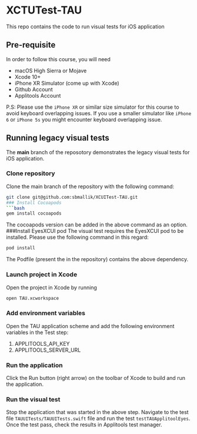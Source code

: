 # XCTUTest-TAU  

This repo contains the code to run visual tests for iOS application 

## Pre-requisite 

In order to follow this course, you will need 
 * macOS High Sierra or Mojave 
 * Xcode 10+
 * iPhone XR Simulator (come up with Xcode) 
 * Github Account
 * Applitools Account
 
 P.S: Please use the `iPhone XR` or similar size simulator for this course to avoid keyboard overlapping issues. If you use a smaller simulator like `iPhone 6` or `iPhone 5s` you might encounter keyboard overlapping issue.

## Running legacy visual tests 

The **main** branch of the reposotory demonstrates the legacy visual tests for iOS application. 

### Clone repository
Clone the main branch of the repository with the following command:
```bash
git clone git@github.com:sbmallik/XCUITest-TAU.git
### Install Cocoapods
```bash
gem install cocoapods
```
The cocoapods version can be added in the above command as an option.
###Install EyesXCUI pod
The visual test requires the EyesXCUI pod to be installed. Please use the following command in this regard:
```bash
pod install
```
The Podfile (present the in the repository) contains the above dependency.
### Launch project in Xcode
Open the project in Xcode by running
```bash
open TAU.xcworkspace
```
### Add environment variables
Open the TAU application scheme and add the following environment variables in the Test step: 
1. APPLITOOLS_API_KEY
1. APPLITOOLS_SERVER_URL
### Run the application
Click the Run button (right arrow) on the toolbar of Xcode to build and run the application.

### Run the visual test
Stop the application that was started in the above step. Navigate to the test file `TAUUITests/TAUUITests.swift` file and run the test `testTAUApplitoolEyes`. Once the test pass, check the results in Applitools test manager.

